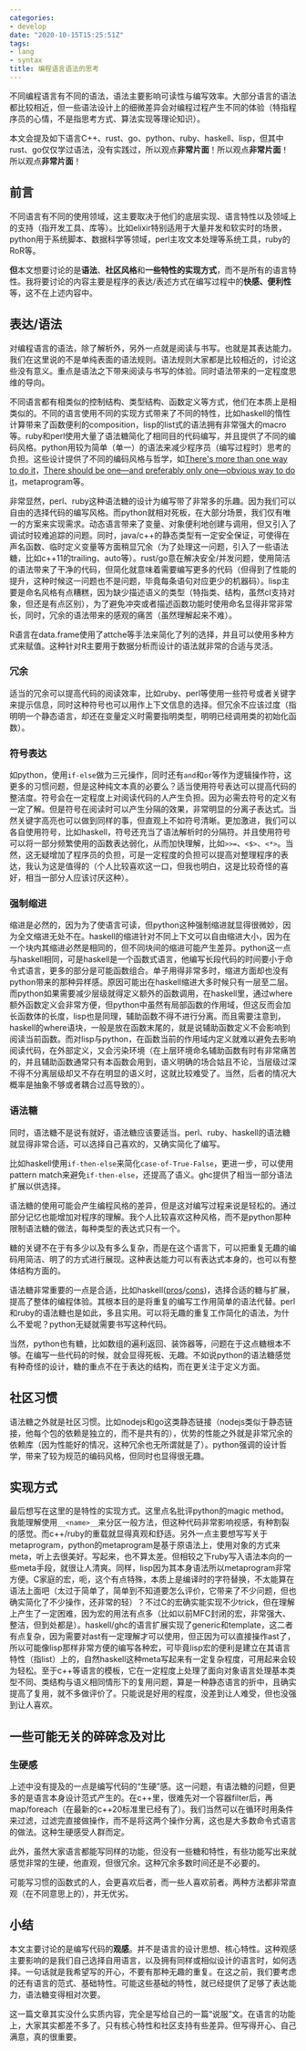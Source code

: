 ```yaml
---
categories: 
- develop
date: "2020-10-15T15:25:51Z"
tags: 
- lang
- syntax
title: 编程语言语法的思考
---
```


不同编程语言有不同的语法，语法主要影响可读性与编写效率。大部分语言的语法都比较相近，但一些语法设计上的细微差异会对编程过程产生不同的体验（特指程序员的心情，不是指思考方式、算法实现等理论知识）。

本文会提及如下语言C++、rust、go、python、ruby、haskell、lisp，但其中rust、go仅仅学过语法，没有实践过，所以观点**非常片面**！所以观点**非常片面**！所以观点**非常片面**！

<!--more-->

## 前言

不同语言有不同的使用领域，这主要取决于他们的底层实现、语言特性以及领域上的支持（指开发工具、库等）。比如elixir特别适用于大量并发和软实时的场景，python用于系统脚本、数据科学等领域，perl主攻文本处理等系统工具，ruby的RoR等。

**但**本文想要讨论的是**语法**、**社区风格**和**一些特性的实现方式**，而不是所有的语言特性。我将要讨论的内容主要是程序的表达/表述方式在编写过程中的**快感、便利性**等，这不在上述内容中。

## 表达/语法
对编程语言的语法，除了解析外，另外一点就是阅读与书写。也就是其表达能力。我们在这里说的不是单纯表面的语法规则。语法规则大家都是比较相近的，讨论这些没有意义。重点是语法之下带来阅读与书写的体验。同时语法带来的一定程度思维的导向。

不同语言都有相类似的控制结构、类型结构、函数定义等方式，他们在本质上是相类似的。不同的语言使用不同的实现方式带来了不同的特性，比如haskell的惰性计算带来了函数便利的composition，lisp的list式的语法拥有非常强大的macro等。ruby和perl使用大量了语法糖简化了相同目的代码编写，并且提供了不同的编码风格。python用较为简单（单一）的语法来减少程序员（编写过程时）思考的负担。这些设计提供了不同的编码风格与哲学，如[There's more than one way to do it](https://en.wikipedia.org/wiki/There%27s_more_than_one_way_to_do_it)，[There should be one—and preferably only one—obvious way to do it](https://en.wikipedia.org/wiki/Zen_of_Python)，metaprogram等。

非常显然，perl、ruby这种语法糖的设计为编写带了非常多的乐趣。因为我们可以自由的选择代码的编写风格。而python就相对死板，在大部分场景，我们仅有唯一的方案来实现需求。动态语言带来了变量、对象便利地创建与调用，但又引入了调试时较难追踪的问题。同时，java/c++的静态类型有一定安全保证，可使得在声名函数、临时定义变量等方面稍显冗余（为了处理这一问题，引入了一些语法糖，比如c++11的trailing、auto等）。rust/go意在解决安全/并发问题，使用简洁的语法带来了干净的代码，但简化就意味着需要编写更多的代码（但得到了性能的提升，这种时候这一问题也不是问题，毕竟每条语句对应更少的机器码）。lisp主要是命名风格有点糟糕，因为缺少描述语义的类型（特指类、结构，虽然cl支持对象，但还是有点区别），为了避免冲突或者描述函数功能时使用命名显得非常非常长，同时，冗余的语法带来的感观的痛苦（虽然理解起来不难）。

R语言在data.frame使用了attche等手法来简化了列的选择，并且可以使用多种方式来赋值。这种针对R主要用于数据分析而设计的语法就非常的合适与灵活。

### 冗余
适当的冗余可以提高代码的阅读效率，比如ruby、perl等使用一些符号或者关键字来提示信息，同时这种符号也可以用作上下文信息的选择。但冗余不应该过度（指明明一个静态语言，却还在变量定义时需要指明类型，明明已经调用类的初始化函数）。

### 符号表达
如python，使用`if-else`做为三元操作，同时还有`and`和`or`等作为逻辑操作符，这更多的习惯问题，但是这种纯文本真的必要么？适当使用符号表达可以提高代码的整洁度。符号会在一定程度上对阅读代码的人产生负担。因为必需去符号的定义有一定了解。但是符号在阅读时可以产生分隔的效果，非常明显的分离子表达式。当然关键字高亮也可以做到同样的事，但直观上不如符号清晰。更加激进，我们可以各自使用符号，比如haskell，符号还充当了语法解析时的分隔符。并且使用符号可以将一部分频繁使用的函数表达弱化，从而加快理解，比如`>>=`、`<$>`、`<*>`。当然，这无疑增加了程序员的负担，可是一定程度的负担可以提高对整理程序的表达，我认为这是值得的（个人比较喜欢这一口，但我也明白，这是比较奇怪的喜好，相当一部分人应该讨厌这种）。

### 强制缩进
缩进是必然的，因为为了使语言可读，但python这种强制缩进就显得很微妙，因为全文缩进无处不在。haskell的缩进针对不同上下文可以自由缩进大小，因为在一个块内其缩进必然是相同的，但不同块间的缩进可能产生差异。python这一点与haskell相同，可是haskell是一个函数式语言，他编写长段代码的时间要小于命令式语言，更多的部分是可能函数组合。单子用得非常多时，缩进方面却也没有python带来的那种异样感。原因可能出在haskell缩进大多时候只有一层至二层。而python如果需要减少层级就得定义额外的函数调用，在haskell里，通过where额外函数定义会非常方便，但python中虽然有局部函数的作用域，但这反而会加长函数体的长度，lisp也是同理，辅助函数不得不进行分离。而且需要注意到，haskell的where语块，一般是放在函数末尾的，就是说辅助函数定义不会影响到阅读当前函数。而对lisp与python，在函数当前的作用域内定义就难以避免去影响阅读代码，在外部定义，又会污染环境（在上层环境命名辅助函数有时有非常痛苦的，并且辅助函数通常只有本函数会用到，语义明确的场合姑且不论，当层级过深不得不分离层级却又不存在明显的语义时，这就比较难受了。当然，后者的情况大概率是抽象不够或者耦合过高导致的）。

### 语法糖
同时，语法糖不是说有就好，语法糖应该要适当。perl、ruby、haskell的语法糖就显得非常合适，可以选择自己喜欢的，又确实简化了编写。

比如haskell使用`if-then-else`来简化`case-of-True-False`，更进一步，可以使用pattern match来避免`if-then-else`，还提高了语义。ghc提供了相当一部分语法扩展以供选择。

语法糖的使用可能会产生编程风格的差异，但是这对编写过程来说是轻松的。通过部分记忆也能增加对程序的理解。我个人比较喜欢这种风格，而不是python那种限制语法糖的做法，每种类型的表达式只有一个。

糖的关键不在于有多少以及有多么复杂，而是在这个语言下，可以把重复无趣的编码用简洁、明了的方式进行展现。这种表达能力可以有表达式本身的，也可以有整体结构方面的。

语法糖非常重要的一点是合适，比如haskell([pros](https://wiki.haskell.org/Syntactic_sugar/Cons)/[cons](https://wiki.haskell.org/Syntactic_sugar/Cons))，选择合适的糖与扩展，提高了整体的编程体验。其根本目的是将重复的编写工作用简单的语法代替。perl和ruby的语法糖也是如此，多且实用。可以将无趣的重复工作简化的语法，为什么不爱呢？python无疑就需要书写这种代码。

当然，python也有糖，比如数组的遍利返回、装饰器等，问题在于这点糖根本不够。在编写一些代码的时候，就会显得死板、无趣。不如说python的语法糖感觉有种奇怪的设计，糖的重点不在于表达的结构，而在更关注于定义方面。

## 社区习惯
语法糖之外就是社区习惯。比如nodejs和go这类静态链接（nodejs类似于静态链接，他每个包的依赖是独立的，而不是共有的），优势的性能之外就是非常冗余的依赖库（因为性能好的情况，这种冗余也无所谓就是了）。python强调的设计哲学，带来了较为规范的编码风格，但同时也显得很无趣。

## 实现方式
最后想写在这里的是特性的实现方式。这里点名批评python的magic method。我能理解使用`__<name>__`来分区一般方法，但这种代码非常影响视感，有种割裂的感觉。而c++/ruby的重载就显得真观和舒适。另外一点主要想写写关于metaprogram，python的metaprogram是基于原语法上，使用对象的方式来meta，听上去很美好。写起来，也不算太差。但相较之下ruby写入语法本向的一些meta手段，就很让人清爽。同样，lisp因为其本身语法所以metaprogram非常方便。C家庭的宏，呃，这个有点特殊，本质上是编译时的字符替换，不太能算在语法上面吧（太过于简单了，简单到不知道要怎么评价，它带来了不少问题，但也确实简化了不少操作，还非常的轻）？不过C的宏确实能实现不少trick，但在理解上产生了一定困难，因为宏的用法有点多（比如以前MFC封闭的宏，非常强大、整洁，但到处都是）。haskell/ghc的语言扩展实现了generic和template，这二者有点复杂，因为需要对ast有一定理解才可以使用，但正因为可以直接操作ast了，所以可能像lisp那样非常方便的编写各种宏，可毕竟lisp宏的便利是建立在其语言特性（指list）上的，自然haskell这种meta写起来有一定复杂程度，可用起来会较为轻松。至于c++等语言的模板，它在一定程度上处理了面向对象语言处理基本类型不同、类结构与语义相同情形下的复用问题，算是一种静态语言的折中，且确实提高了复用，就不多做评价了。只能说是好用的程度，没差到让人难受，但也没强到让人喜欢。

## 一些可能无关的碎碎念及对比

### 生硬感
上述中没有提及的一点是编写代码的“生硬”感。这一问题，有语法糖的问题，但更多的是语言本身设计范式产生的。在c++里，很难先对一个容器filter后，再map/foreach（在最新的c++20标准里已经有了）。我们当然可以在循环时用条件来过滤，过滤完直接做操作，而不是将这两个操作分离，这也是大多数命令式语言的做法。这种生硬感受人群而定。

此外，虽然大家语言都能写同样的功能，但没有一些糖和特性，有些功能写出来就感觉非常的生硬，他直观，但很冗余。这种冗余多数时间还是不必要的。

可能写习惯的函数式的人，会更喜欢后者，而一些人喜欢前者。两种方法都非常直观（在不同意思上的），并无优劣。

## 小结
本文主要讨论的是编写代码的**观感**。并不是语言的设计思想、核心特性。这种观感主要影响的是我们自己选择自用语言，以及拥有同样或相似设计的语言时，如何选择。一句话就是我希望写的开心，不要有那种无趣的重复。在这之前，我们要考虑的还有语言的范式、基础特性。可能这些基础的特性，就已经提供了足够了表达能力，语法糖变得相对次要。

这一篇文章其实没什么实质内容，完全是写给自己的一篇“说服”文。在语言的功能上，大家其实都差不多了。只有核心特性和社区支持有些差异。但写得开心、自己满意，真的很重要。
